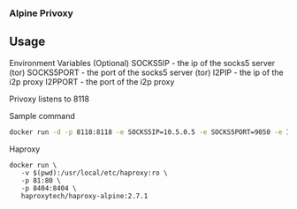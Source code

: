 ### Alpine Privoxy

## Usage

Environment Variables (Optional)
SOCKS5IP    - the ip of the socks5 server (tor)
SOCKS5PORT  - the port of the socks5 server (tor)
I2PIP       - the ip of the i2p proxy
I2PPORT     - the port of the i2p proxy

Privoxy listens to 8118

Sample command
```bash
docker run -d -p 8118:8118 -e SOCKS5IP=10.5.0.5 -e SOCKS5PORT=9050 -e I2PIP=10.5.0.5  -e I2PPORT=4444 danielguerra/alpine-privoxy
```

Haproxy
```
docker run \
   -v $(pwd):/usr/local/etc/haproxy:ro \
   -p 81:80 \
   -p 8404:8404 \
   haproxytech/haproxy-alpine:2.7.1
```